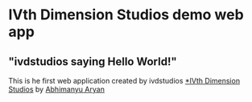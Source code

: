 # IVth Dimension Studios demo web app

## "ivdstudios saying Hello World!"

This is he first web application created by ivdstudios 
[*IVth Dimension Studios](http://www.ivdstudios.com/)
by [Abhimanyu Aryan](https://www.facebook.com/iAbhimanyuAryan)